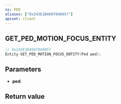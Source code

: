 ```yaml
---
ns: PED
aliases: ["0x243E1B4607040057"]
apiset: client
---
```

## GET_PED_MOTION_FOCUS_ENTITY

```c
// 0x243E1B4607040057
Entity GET_PED_MOTION_FOCUS_ENTITY(Ped ped);
```


## Parameters
* **ped**:

## Return value

